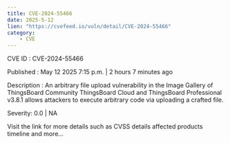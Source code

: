 ```yaml
---
title: CVE-2024-55466
date: 2025-5-12
lien: "https://cvefeed.io/vuln/detail/CVE-2024-55466"
category:
    - CVE
---
```


CVE ID : CVE-2024-55466

Published :  May 12
2025
7:15 p.m. | 2 hours
7 minutes ago

Description : An arbitrary file upload vulnerability in the Image Gallery of ThingsBoard Community
ThingsBoard Cloud and ThingsBoard Professional v3.8.1 allows attackers to execute arbitrary code via uploading a crafted file.

Severity: 0.0 | NA

Visit the link for more details
such as CVSS details
affected products
timeline
and more...
